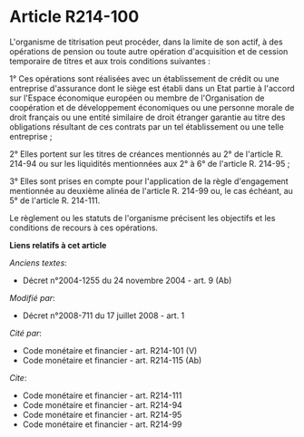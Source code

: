 # Article R214-100

L'organisme de titrisation peut procéder, dans la limite de son actif, à des opérations de pension ou toute autre opération
d'acquisition et de cession temporaire de titres et aux trois conditions suivantes : 

1° Ces opérations sont réalisées avec un établissement de crédit ou une entreprise d'assurance dont le siège est établi dans
un Etat partie à l'accord sur l'Espace économique européen ou membre de l'Organisation de coopération et de développement
économiques ou une personne morale de droit français ou une entité similaire de droit étranger garantie au titre des
obligations résultant de ces contrats par un tel établissement ou une telle entreprise ; 

2° Elles portent sur les titres de créances mentionnés au 2° de l'article R. 214-94 ou sur les liquidités mentionnées aux 2°
à 6° de l'article R. 214-95 ; 

3° Elles sont prises en compte pour l'application de la règle d'engagement mentionnée au deuxième alinéa de l'article R.
214-99 ou, le cas échéant, au 5° de l'article R. 214-111. 

Le règlement ou les statuts de l'organisme précisent les objectifs et les conditions de recours à ces opérations.

**Liens relatifs à cet article**

_Anciens textes_:

  - Décret n°2004-1255 du 24 novembre 2004 - art. 9 (Ab)

_Modifié par_:

  - Décret n°2008-711 du 17 juillet 2008 - art. 1

_Cité par_:

  - Code monétaire et financier - art. R214-101 (V)
  - Code monétaire et financier - art. R214-115 (Ab)

_Cite_:

  - Code monétaire et financier - art. R214-111
  - Code monétaire et financier - art. R214-94
  - Code monétaire et financier - art. R214-95
  - Code monétaire et financier - art. R214-99
